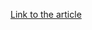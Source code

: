 [Link to the article](https://ti.qianxin.com/blog/articles/apt-c-09-reappeared-as-conflict-intensified-between-india-and-pakistan/)
